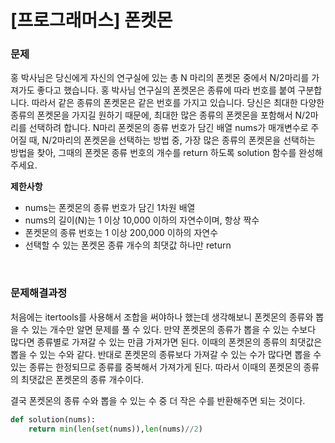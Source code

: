 # [프로그래머스] 폰켓몬

### 문제

홍 박사님은 당신에게 자신의 연구실에 있는 총 N 마리의 폰켓몬 중에서 N/2마리를 가져가도 좋다고 했습니다.
홍 박사님 연구실의 폰켓몬은 종류에 따라 번호를 붙여 구분합니다. 따라서 같은 종류의 폰켓몬은 같은 번호를 가지고 있습니다. 
당신은 최대한 다양한 종류의 폰켓몬을 가지길 원하기 때문에, 최대한 많은 종류의 폰켓몬을 포함해서 N/2마리를 선택하려 합니다. N마리 폰켓몬의 종류 번호가 담긴 배열 nums가 매개변수로 주어질 때, N/2마리의 폰켓몬을 선택하는 방법 중, 가장 많은 종류의 폰켓몬을 선택하는 방법을 찾아, 그때의 폰켓몬 종류 번호의 개수를 return 하도록 solution 함수를 완성해주세요.

**제한사항**

- nums는 폰켓몬의 종류 번호가 담긴 1차원 배열
- nums의 길이(N)는 1 이상 10,000 이하의 자연수이며, 항상 짝수
- 폰켓몬의 종류 번호는 1 이상 200,000 이하의 자연수
- 선택할 수 있는 폰켓몬 종류 개수의 최댓값 하나만 return 

</br>

### 문제해결과정

처음에는 itertools를 사용해서 조합을 써야하나 했는데 생각해보니 폰켓몬의 종류와 뽑을 수 있는 개수만 알면 문제를 풀 수 있다. 만약 폰켓몬의 종류가 뽑을 수 있는 수보다 많다면 종류별로 가져갈 수 있는 만큼 가져가면 된다. 이때의 폰켓몬의 종류의 최댓값은 뽑을 수 있는 수와 같다. 반대로 폰켓몬의 종류보다 가져갈 수 있는 수가 많다면 뽑을 수 있는 종류는 한정되므로 종류를 중복해서 가져가게 된다. 따라서 이때의 폰켓몬의 종류의 최댓값은 폰켓몬의 종류 개수이다.

결국 폰켓몬의 종류 수와 뽑을 수 있는 수 중 더 작은 수를 반환해주면 되는 것이다.

```python
def solution(nums):
    return min(len(set(nums)),len(nums)//2)
```

</br>




